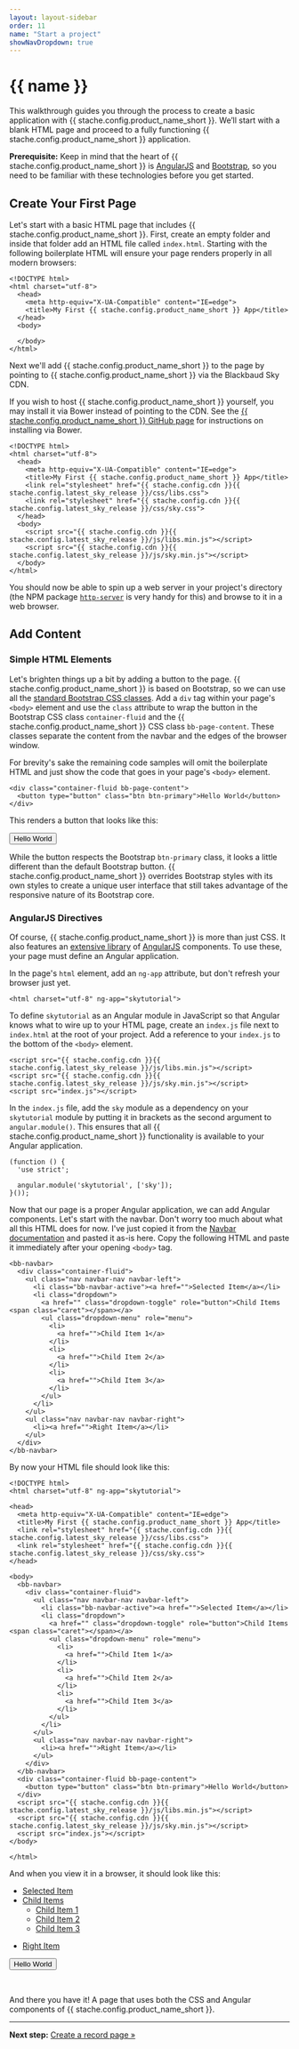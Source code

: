 ```yaml
---
layout: layout-sidebar
order: 11
name: "Start a project"
showNavDropdown: true
---
```


<h1>{{ name }}</h1>

<div class="bb-text-block">
<p>
  This walkthrough guides you through the process to create a basic application with {{ stache.config.product_name_short }}. We’ll start with a blank HTML page and proceed to a fully functioning {{ stache.config.product_name_short }} application.
</p>

<p class="alert alert-info">
  <strong>Prerequisite:</strong> Keep in mind that the heart of {{ stache.config.product_name_short }} is <a href="https://angularjs.org/" class="alert-link">AngularJS</a> and <a href="http://getbootstrap.com/" class="alert-link">Bootstrap</a>, so you need to be familiar with these technologies before you get started.
</p>

<h2 id="start-a-project-create-first-page">Create Your First Page</h2>

<p>
  Let's start with a basic HTML page that includes {{ stache.config.product_name_short }}.  First, create an empty folder and inside that folder add an HTML file called <code>index.html</code>.  Starting with the following boilerplate HTML will ensure your page renders properly in all modern browsers:
</p>

<pre><code class="language-markup">&lt;!DOCTYPE html&gt;
&lt;html charset="utf-8"&gt;
  &lt;head&gt;
    &lt;meta http-equiv="X-UA-Compatible" content="IE=edge"&gt;
    &lt;title&gt;My First {{ stache.config.product_name_short }} App&lt;/title&gt;
  &lt;/head&gt;
  &lt;body&gt;

  &lt;/body&gt;
&lt;/html&gt;</code></pre>
</li>

<p>
  Next we'll add {{ stache.config.product_name_short }} to the page by pointing to {{ stache.config.product_name_short }} via the Blackbaud Sky CDN.
</p>

<p class="alert alert-info">If you wish to host {{ stache.config.product_name_short }} yourself, you may install it via Bower instead of pointing to the CDN.  See the <a href="{{ stache.config.github }}" class="alert-link">{{ stache.config.product_name_short }} GitHub page</a> for instructions on installing via Bower.</p>

<pre><code class="language-markup">&lt;!DOCTYPE html&gt;
&lt;html charset="utf-8"&gt;
  &lt;head&gt;
    &lt;meta http-equiv="X-UA-Compatible" content="IE=edge"&gt;
    &lt;title&gt;My First {{ stache.config.product_name_short }} App&lt;/title&gt;
    &lt;link rel="stylesheet" href="{{ stache.config.cdn }}{{ stache.config.latest_sky_release }}/css/libs.css"&gt;
    &lt;link rel="stylesheet" href="{{ stache.config.cdn }}{{ stache.config.latest_sky_release }}/css/sky.css"&gt;
  &lt;/head&gt;
  &lt;body&gt;
    &lt;script src="{{ stache.config.cdn }}{{ stache.config.latest_sky_release }}/js/libs.min.js"&gt;&lt;/script&gt;
    &lt;script src="{{ stache.config.cdn }}{{ stache.config.latest_sky_release }}/js/sky.min.js"&gt;&lt;/script&gt;
  &lt;/body&gt;
&lt;/html&gt;</code></pre>

<p>You should now be able to spin up a web server in your project's directory (the NPM package <a href="https://www.npmjs.com/package/http-server"><code>http-server</code></a> is very handy for this) and browse to it in a web browser.</p>

<h2 id="start-a-project-add-content">Add Content</h2>

<h3>Simple HTML Elements</h3>

<p>Let's brighten things up a bit by adding a button to the page. {{ stache.config.product_name_short }} is based on Bootstrap, so we can use all the <a href="http://getbootstrap.com/css/">standard Bootstrap CSS classes</a>.  Add a <code>div</code> tag within your page's <code>&#60;body&#62;</code> element and use the <code>class</code> attribute to wrap the button in the Bootstrap CSS class <code>container-fluid</code> and the {{ stache.config.product_name_short }} CSS class <code>bb-page-content</code>.  These classes separate the content from the navbar and the edges of the browser window.</p>

<p class="alert alert-info">For brevity's sake the remaining code samples will omit the boilerplate HTML and just show the code that goes in your page's <code>&#60;body&#62;</code> element.</p>

<pre><code class="language-markup">&lt;div class="container-fluid bb-page-content"&gt;
  &lt;button type="button" class="btn btn-primary"&gt;Hello World&lt;/button&gt;
&lt;/div&gt;</code></pre>

 <p>This renders a button that looks like this:</p>

<section class="page-example">
  <div class="container-fluid bb-page-content">
    <button type="button" class="btn btn-primary">Hello World</button>
  </div>
  <p></p>
</section>

<p>While the button respects the Bootstrap <code>btn-primary</code> class, it looks a little different than the default Bootstrap button.  {{ stache.config.product_name_short }} overrides Bootstrap styles with its own styles to create a unique user interface that still takes advantage of the responsive nature of its Bootstrap core.</p>

<h3>AngularJS Directives</h3>

<p>Of course, {{ stache.config.product_name_short }} is more than just CSS. It also features an <a href="../documentation">extensive library</a> of <a href="https://angularjs.org/">AngularJS</a> components. To use these, your page must define an Angular application.</p>

<p>In the page's <code>html</code> element, add an <code>ng-app</code> attribute, but don't refresh your browser just yet.</cp>

<pre><code class="language-markup">&lt;html charset="utf-8" ng-app="skytutorial"&gt;</code></pre>

<p>To define <code>skytutorial</code> as an Angular module in JavaScript so that Angular knows what to wire up to your HTML page, create an <code>index.js</code> file next to <code>index.html</code> at the root of your project. Add a reference to your <code>index.js</code> to the bottom of the <code>&#60;body&#62;</code> element.</p>

<pre><code class="language-markup">&lt;script src="{{ stache.config.cdn }}{{ stache.config.latest_sky_release }}/js/libs.min.js"&gt;&lt;/script&gt;
&lt;script src="{{ stache.config.cdn }}{{ stache.config.latest_sky_release }}/js/sky.min.js"&gt;&lt;/script&gt;
&lt;script src="index.js"&gt;&lt;/script&gt;</code></pre>

<p>In the <code>index.js</code> file, add the <code>sky</code> module as a dependency on your <code>skytutorial</code> module by putting it in brackets as the second argument to <code>angular.module()</code>. This ensures that all {{ stache.config.product_name_short }} functionality is available to your Angular application.</p>

<pre><code class="language-javascript">(function () {
  'use strict';

  angular.module('skytutorial', ['sky']);
}());</code></pre>

<p>Now that our page is a proper Angular application, we can add Angular components. Let's start with the navbar. Don't worry too much about what all this HTML does for now. I've just copied it from the <a href="../documentation/navbar/">Navbar documentation</a> and pasted it as-is here. Copy the following HTML and paste it immediately after your opening <code>&#60;body&#62;</code> tag.</p>

<pre><code class="language-markup">&lt;bb-navbar&gt;
  &lt;div class="container-fluid"&gt;
    &lt;ul class="nav navbar-nav navbar-left"&gt;
      &lt;li class="bb-navbar-active"&gt;&lt;a href=""&gt;Selected Item&lt;/a&gt;&lt;/li&gt;
      &lt;li class="dropdown"&gt;
        &lt;a href="" class="dropdown-toggle" role="button"&gt;Child Items &lt;span class="caret"&gt;&lt;/span&gt;&lt;/a&gt;
        &lt;ul class="dropdown-menu" role="menu"&gt;
          &lt;li&gt;
            &lt;a href=""&gt;Child Item 1&lt;/a&gt;
          &lt;/li&gt;
          &lt;li&gt;
            &lt;a href=""&gt;Child Item 2&lt;/a&gt;
          &lt;/li&gt;
          &lt;li&gt;
            &lt;a href=""&gt;Child Item 3&lt;/a&gt;
          &lt;/li&gt;
        &lt;/ul&gt;
      &lt;/li&gt;
    &lt;/ul&gt;
    &lt;ul class="nav navbar-nav navbar-right"&gt;
      &lt;li&gt;&lt;a href=""&gt;Right Item&lt;/a&gt;&lt;/li&gt;
    &lt;/ul&gt;
  &lt;/div&gt;
&lt;/bb-navbar&gt;</code></pre>

<p>By now your HTML file should look like this:</p>

<pre><code class="language-markup">&lt;!DOCTYPE html&gt;
&lt;html charset="utf-8" ng-app="skytutorial"&gt;

&lt;head&gt;
  &lt;meta http-equiv="X-UA-Compatible" content="IE=edge"&gt;
  &lt;title&gt;My First {{ stache.config.product_name_short }} App&lt;/title&gt;
  &lt;link rel="stylesheet" href="{{ stache.config.cdn }}{{ stache.config.latest_sky_release }}/css/libs.css"&gt;
  &lt;link rel="stylesheet" href="{{ stache.config.cdn }}{{ stache.config.latest_sky_release }}/css/sky.css"&gt;
&lt;/head&gt;

&lt;body&gt;
  &lt;bb-navbar&gt;
    &lt;div class="container-fluid"&gt;
      &lt;ul class="nav navbar-nav navbar-left"&gt;
        &lt;li class="bb-navbar-active"&gt;&lt;a href=""&gt;Selected Item&lt;/a&gt;&lt;/li&gt;
        &lt;li class="dropdown"&gt;
          &lt;a href="" class="dropdown-toggle" role="button"&gt;Child Items &lt;span class="caret"&gt;&lt;/span&gt;&lt;/a&gt;
          &lt;ul class="dropdown-menu" role="menu"&gt;
            &lt;li&gt;
              &lt;a href=""&gt;Child Item 1&lt;/a&gt;
            &lt;/li&gt;
            &lt;li&gt;
              &lt;a href=""&gt;Child Item 2&lt;/a&gt;
            &lt;/li&gt;
            &lt;li&gt;
              &lt;a href=""&gt;Child Item 3&lt;/a&gt;
            &lt;/li&gt;
          &lt;/ul&gt;
        &lt;/li&gt;
      &lt;/ul&gt;
      &lt;ul class="nav navbar-nav navbar-right"&gt;
        &lt;li&gt;&lt;a href=""&gt;Right Item&lt;/a&gt;&lt;/li&gt;
      &lt;/ul&gt;
    &lt;/div&gt;
  &lt;/bb-navbar&gt;
  &lt;div class="container-fluid bb-page-content"&gt;
    &lt;button type="button" class="btn btn-primary"&gt;Hello World&lt;/button&gt;
  &lt;/div&gt;
  &lt;script src="{{ stache.config.cdn }}{{ stache.config.latest_sky_release }}/js/libs.min.js"&gt;&lt;/script&gt;
  &lt;script src="{{ stache.config.cdn }}{{ stache.config.latest_sky_release }}/js/sky.min.js"&gt;&lt;/script&gt;
  &lt;script src="index.js"&gt;&lt;/script&gt;
&lt;/body&gt;

&lt;/html&gt;</code></pre>

<p>And when you view it in a browser, it should look like this:</p>

<section class="page-example">
  <bb-navbar>
    <div class="container-fluid">
      <ul class="nav navbar-nav navbar-left">
        <li class="bb-navbar-active"><a href="">Selected Item</a></li>
        <li class="dropdown">
          <a href="" class="dropdown-toggle" role="button">Child Items <span class="caret"></span></a>
          <ul class="dropdown-menu" role="menu">
            <li>
              <a href="">Child Item 1</a>
            </li>
            <li>
              <a href="">Child Item 2</a>
            </li>
            <li>
              <a href="">Child Item 3</a>
            </li>
          </ul>
        </li>
      </ul>
      <ul class="nav navbar-nav navbar-right">
        <li><a href="">Right Item</a></li>
      </ul>
    </div>
  </bb-navbar>
  <div class="container-fluid bb-page-content">
    <button type="button" class="btn btn-primary">Hello World</button>
  </div>
  <p></p>
</div>
<p></p>

<br />

<p>And there you have it! A page that uses both the CSS and Angular components of {{ stache.config.product_name_short }}.</p>
<hr>
<p>
  <strong>Next step:</strong> <a href="../create-a-record-page/">Create a record page &raquo;</a>
</p>
</div>
